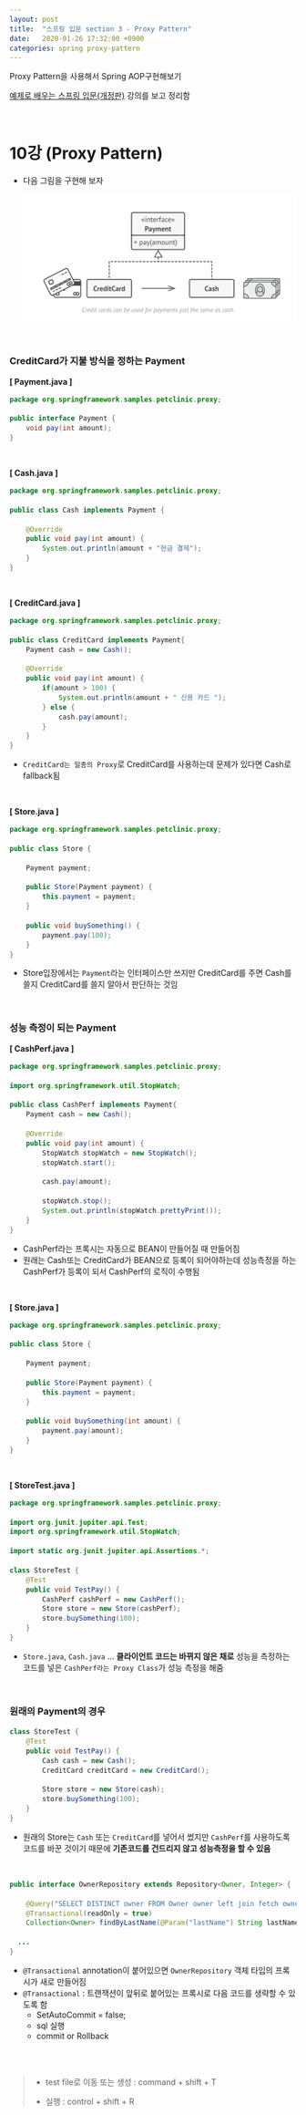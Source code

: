 ```yaml
---
layout: post
title:  "스프링 입문 section 3 - Proxy Pattern"
date:   2020-01-26 17:32:00 +0900
categories: spring proxy-pattern
---
```

Proxy Pattern을 사용해서 Spring AOP구현해보기

[예제로 배우는 스프링 입문(개정판)][inflearn-link] 강의를 보고 정리함

<br/>

# 10강 (Proxy Pattern)

* 다음 그림을 구현해 보자

    ![image-20200126163948759](/assets/image/image-20200126163948759.png)

<br/>

### CreditCard가 지불 방식을 정하는 Payment



**[ Payment.java ]**

```java
package org.springframework.samples.petclinic.proxy;

public interface Payment {
    void pay(int amount);
}
```

<br/>

**[ Cash.java ]**

```java
package org.springframework.samples.petclinic.proxy;

public class Cash implements Payment {

    @Override
    public void pay(int amount) {
        System.out.println(amount + "현금 결제");
    }
}

```

<br/>

**[ CreditCard.java ]**

```java
package org.springframework.samples.petclinic.proxy;

public class CreditCard implements Payment{
    Payment cash = new Cash();

    @Override
    public void pay(int amount) {
        if(amount > 100) {
            System.out.println(amount + " 신용 카드 ");
        } else {
            cash.pay(amount);
        }
    }
}
```

* `CreditCard는 일종의 Proxy`로 CreditCard를 사용하는데 문제가 있다면 Cash로 fallback됨

<br/>

**[ Store.java ]**

```java
package org.springframework.samples.petclinic.proxy;

public class Store {

    Payment payment;

    public Store(Payment payment) {
        this.payment = payment;
    }

    public void buySomething() {
        payment.pay(100);
    }
}
```

* Store입장에서는 `Payment`라는 인터페이스만 쓰지만 CreditCard를 주면 Cash를 쓸지 CreditCard를 쓸지 알아서 판단하는 것임

<br/>


### 성능 측정이 되는 Payment

**[ CashPerf.java ]**

```java
package org.springframework.samples.petclinic.proxy;

import org.springframework.util.StopWatch;

public class CashPerf implements Payment{
    Payment cash = new Cash();

    @Override
    public void pay(int amount) {
        StopWatch stopWatch = new StopWatch();
        stopWatch.start();

        cash.pay(amount);

        stopWatch.stop();
        System.out.println(stopWatch.prettyPrint());
    }
}
```

* CashPerf라는 프록시는 자동으로 BEAN이 만들어질 때 만들어짐
* 원래는 Cash또는 CreditCard가 BEAN으로 등록이 되어야하는데 성능측정을 하는 CashPerf가 등록이 되서 CashPerf의 로직이 수행됨

<br/>

**[ Store.java ]**

```java
package org.springframework.samples.petclinic.proxy;

public class Store {

    Payment payment;

    public Store(Payment payment) {
        this.payment = payment;
    }

    public void buySomething(int amount) {
        payment.pay(amount);
    }
}
```

<br/>

**[ StoreTest.java ]**

```java
package org.springframework.samples.petclinic.proxy;

import org.junit.jupiter.api.Test;
import org.springframework.util.StopWatch;

import static org.junit.jupiter.api.Assertions.*;

class StoreTest {
    @Test
    public void TestPay() {
        CashPerf cashPerf = new CashPerf();
        Store store = new Store(cashPerf);
        store.buySomething(100);
    }
}
```

* `Store.java`, `Cash.java` ... **클라이언트 코드는 바뀌지 않은 채로** 성능을 측정하는 코드를 넣은 `CashPerf라는 Proxy Class`가 성능 측정을 해줌 

<br/>

### 원래의 Payment의 경우

```java
class StoreTest {
    @Test
    public void TestPay() {
        Cash cash = new Cash();
      	CreditCard creditCard = new CreditCard();
      
        Store store = new Store(cash);
        store.buySomething(100);
    }
}
```

* 원래의 Store는 `Cash` 또는 `CreditCard`를 넣어서 썼지만 `CashPerf`를 사용하도록 코드를 바꾼 것이기 때문에 **기존코드를 건드리지 않고 성능측정을 할 수 있음**

<br/>



```java
public interface OwnerRepository extends Repository<Owner, Integer> {

    @Query("SELECT DISTINCT owner FROM Owner owner left join fetch owner.pets WHERE owner.lastName LIKE :lastName%")
    @Transactional(readOnly = true)
    Collection<Owner> findByLastName(@Param("lastName") String lastName);
  
  ...
}
```

* `@Transactional` annotation이 붙어있으면 `OwnerRepository` 객체 타입의 프록시가 새로 만들어짐
* `@Transactional` : 트랜잭션이 앞뒤로 붙어있는 프록시로 다음 코드를 생략할 수 있도록 함
  * SetAutoCommit = false;
  * sql 실행
  * commit or Rollback

<br/>
<br/>


> * test file로 이동 또는 생성 : command + shift + T
>
> * 실행 : control + shift + R 





[inflearn-link]:https://www.inflearn.com/course/spring_revised_edition
